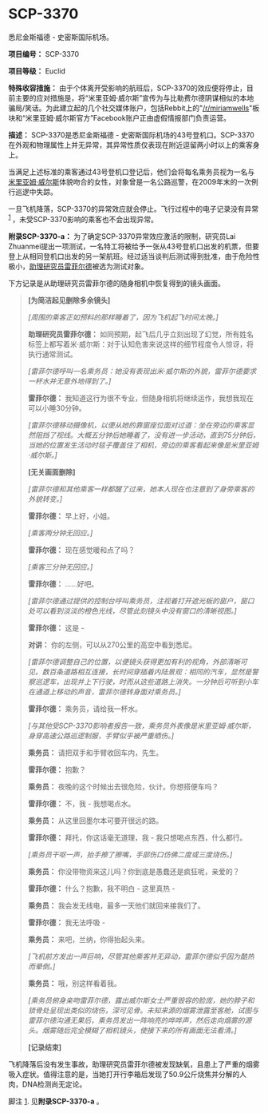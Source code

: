 # SCP-3370
                        




悉尼金斯福德 - 史密斯国际机场。



**项目编号：** SCP-3370

**项目等级：** Euclid

**特殊收容措施：** 由于个体离开受影响的航班后，SCP-3370的效应便将停止，目前主要的应对措施是，将“米里亚姆·威尔斯”宣传为与比勒费尔德阴谋相似的本地骗局/笑话。为此建立起的几个社交媒体账户，包括Rebbit上的"[/r/miriamwells](http://reddit.com/r/miriamwells)"板块和“米里亚姆·威尔斯官方”Facebook账户正由虚假情报部门负责运营。

**描述：** SCP-3370是悉尼金斯福德 - 史密斯国际机场的43号登机口。SCP-3370在外观和物理属性上并无异常，其异常性质仅表现在附近逗留两小时以上的乘客身上。

当满足上述标准的乘客通过43号登机口登记后，他们会将每名乘务员视为一名与[米里亚姆·威尔斯](/scp-2539)体貌吻合的女性，对象曾是一名公路巡警，在2009年末的一次例行巡逻中失踪。

一旦飞机降落，SCP-3370的异常效应就会停止。飞行过程中的电子记录没有异常<sup class='footnoteref'>
 <a shape='rect' class='footnoteref' id='footnoteref-1' href='javascript:;' onclick='WIKIDOT.page.utils.scrollToReference(&apos;footnote-1&apos;)'>1</a>
</sup>，未受SCP-3370影响的乘客也不会出现异常。

**附录SCP-3370-a：** 为了确定SCP-3370异常效应激活的限制，研究员Lai Zhuanmei提出一项测试，一名特工将被给予一张从43号登机口出发的机票，但要登上从相同登机口出发的另一架航班。经过适当谈判后测试得到批准，由于危险性极小，[助理研究员雷菲尔德](/theysayshelooksjustlikeo5-8)被选为测试对象。

下方记录是从助理研究员雷菲尔德的随身相机中恢复得到的镜头画面。


> **[为简洁起见删除多余镜头]** 
> 
> *[周围的乘客正如预料的那样睡着了，因为飞机起飞时间太晚。]* 
> 
> **助理研究员雷菲尔德：** 如同预期，起飞后几乎立刻出现了幻觉，所有姓名标签上都写着米·威尔斯：对于认知危害来说这样的细节程度令人惊讶，将执行通常测试。
> 
> *[雷菲尔德呼叫一名乘务员：她没有表现出米·威尔斯的外貌，雷菲尔德要求一杯水并无意外地得到了。]* 
> 
> **雷菲尔德：** 我知道这行为很不专业，但随身相机将继续运作，我想我现在可以小睡30分钟。
> 
> *[雷菲尔德移动摄像机，以便从她的靠窗座位面对过道：坐在旁边的乘客显然阻挡了视线。大概五分钟后她睡着了，没有进一步活动，直到75分钟后，当她的位置发生活动时毯子覆盖住了相机，旁边的乘客看起来像是米里亚姆·威尔斯。]* 
> 
> **[无关画面删除]** 
> 
> *[雷菲尔德和其他乘客一样都醒了过来，她本人现在也注意到了身旁乘客的外貌转变。]* 
> 
> **雷菲尔德：** 早上好，小姐。
> 
> *[乘客两分钟无回应。]* 
> 
> **雷菲尔德：** 现在感觉暖和点了吗？
> 
> *[乘客三分钟无回应。]* 
> 
> **雷菲尔德：** ……好吧。
> 
> *[雷菲尔德通过提供的控制台呼叫乘务员，注视着打开遮光板的窗户，窗口处可以看到淡淡的橙色光线，尽管此刻镜头中没有窗口的清晰视图。]* 
> 
> **雷菲尔德：** 这是 -
> 
> **对讲：** 你的左侧，可以从270公里的高空中看到悉尼。
> 
> *[雷菲尔德调整自己的位置，以便镜头获得更加有利的视角，外部清晰可见。数百条道路相互连接，长时间穿插着内陆景观：相同的汽车，显然是警察巡逻车，出现并上下行驶，时而从这些道路上消失。一分钟后可听到小车在通道上移动的声音，雷菲尔德转身面对乘务员。]* 
> 
> **雷菲尔德：** 乘务员，请给我一杯水。
> 
> *[与其他受SCP-3370影响者报告一致，乘务员外表像是米里亚姆·威尔斯，身穿高速公路巡逻制服，手臂似乎被严重晒伤。]* 
> 
> **乘务员：** 请把双手和手臂收回车内，先生。
> 
> **雷菲尔德：** 抱歉？
> 
> **乘务员：** 夜晚的这个时候出去很危险，伙计。你想搭便车吗？
> 
> **雷菲尔德：** 不，我 - 我想喝点水。
> 
> **乘务员：** 从这里回墨尔本可要开很远的路。
> 
> **雷菲尔德：** 拜托，你这话毫无道理，我 - 我只想喝点东西，什么都行。
> 
> *[乘务员干呕一声，抬手擦了擦嘴，手部伤口仿佛二度或三度烧伤。]* 
> 
> **乘务员：** 你没带物资来这儿吗？你到底是愚蠢还是疯狂呢，亲爱的？
> 
> **雷菲尔德：** 什么？抱歉，我不明白 - 这里真热 -
> 
> **乘务员：** 我会发无线电，最多一天他们就回来接我们了。
> 
> **雷菲尔德：** 我无法呼吸 -
> 
> **乘务员：** 来吧，兰纳，你得抬起头来。
> 
> *[飞机前方发出一声巨响，尽管其他乘客并无异动，雷菲尔德似乎因为酷热而晕倒。]* 
> 
> **乘务员：** 哦，别这样看着我。
> 
> *[乘务员俯身亲吻雷菲尔德，露出威尔斯女士严重毁容的脸庞，她的脖子和锁骨处呈现出类似的烧伤，深可见骨。未知来源的烟雾泄露至客舱，试图与雷菲尔德沟通无果后，乘务员发出一阵响亮的哗哗声，然后走向烟雾的源头。烟雾随后完全模糊了相机镜头，使接下来的所有画面无法看清。]* 
> 
> **[记录结束]** 
> 

飞机降落后没有发生事故，助理研究员雷菲尔德被发现缺氧，且患上了严重的烟雾吸入症状。值得注意的是，当她打开行李箱后发现了50.9公斤烧焦并分解的人肉，DNA检测尚无定论。



脚注
<a shape='rect' href='javascript:;' onclick='WIKIDOT.page.utils.scrollToReference(&apos;footnoteref-1&apos;)'>1</a>. 见**附录SCP-3370-a** 。


                    